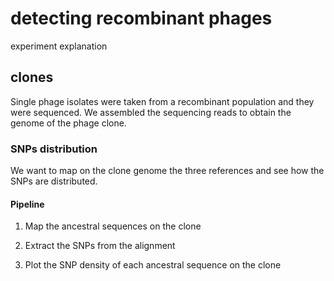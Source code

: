# detecting recombinant phages

experiment explanation

## clones

Single phage isolates were taken from a recombinant population and they were sequenced. We assembled the sequencing reads to obtain the genome of the phage clone.

### SNPs distribution

We want to map on the clone genome the three references and see how the SNPs are distributed.

#### Pipeline

1. Map the ancestral sequences on the clone

2. Extract the SNPs from the alignment

3. Plot the SNP density of each ancestral sequence on the clone